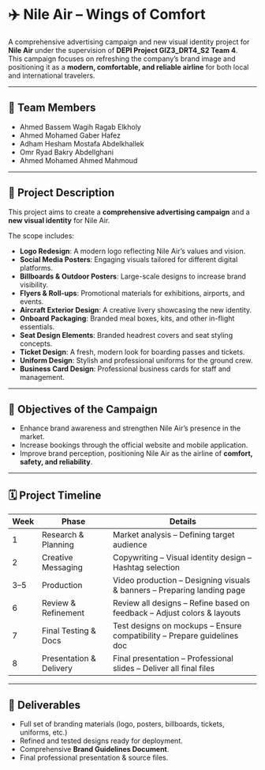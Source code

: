# ✈️ Nile Air – Wings of Comfort

A comprehensive advertising campaign and new visual identity project for **Nile Air** under the supervision of **DEPI Project GIZ3_DRT4_S2 Team 4**.  
This campaign focuses on refreshing the company’s brand image and positioning it as a **modern, comfortable, and reliable airline** for both local and international travelers.

---

## 👥 Team Members
- Ahmed Bassem Wagih Ragab Elkholy  
- Ahmed Mohamed Gaber Hafez  
- Adham Hesham Mostafa Abdelkhallek  
- Omr Ryad Bakry Abdellghani  
- Ahmed Mohamed Ahmed Mahmoud  

---

## 📌 Project Description
This project aims to create a **comprehensive advertising campaign** and a **new visual identity** for Nile Air.  

The scope includes:
- **Logo Redesign**: A modern logo reflecting Nile Air’s values and vision.  
- **Social Media Posters**: Engaging visuals tailored for different digital platforms.  
- **Billboards & Outdoor Posters**: Large-scale designs to increase brand visibility.  
- **Flyers & Roll-ups**: Promotional materials for exhibitions, airports, and events.  
- **Aircraft Exterior Design**: A creative livery showcasing the new identity.  
- **Onboard Packaging**: Branded meal boxes, kits, and other in-flight essentials.  
- **Seat Design Elements**: Branded headrest covers and seat styling concepts.  
- **Ticket Design**: A fresh, modern look for boarding passes and tickets.  
- **Uniform Design**: Stylish and professional uniforms for the ground crew.  
- **Business Card Design**: Professional business cards for staff and management.  

---

## 🎯 Objectives of the Campaign
- Enhance brand awareness and strengthen Nile Air’s presence in the market.  
- Increase bookings through the official website and mobile application.  
- Improve brand perception, positioning Nile Air as the airline of **comfort, safety, and reliability**.  

---

## 🗓 Project Timeline

| Week | Phase | Details |
|------|--------------------------|-------------------------------------------------------------------------|
| 1 | Research & Planning | Market analysis – Defining target audience |
| 2 | Creative Messaging | Copywriting – Visual identity design – Hashtag selection |
| 3–5 | Production | Video production – Designing visuals & banners – Preparing landing page|
| 6 | Review & Refinement | Review all designs – Refine based on feedback – Adjust colors & layouts|
| 7 | Final Testing & Docs | Test designs on mockups – Ensure compatibility – Prepare guidelines doc|
| 8 | Presentation & Delivery | Final presentation – Professional slides – Deliver all final files |

---

## 📂 Deliverables
- Full set of branding materials (logo, posters, billboards, tickets, uniforms, etc.)  
- Refined and tested designs ready for deployment.  
- Comprehensive **Brand Guidelines Document**.  
- Final professional presentation & source files.  
